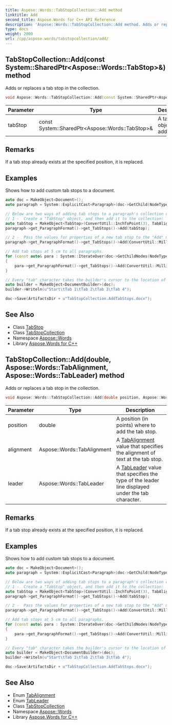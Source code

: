 ```yaml
---
title: Aspose::Words::TabStopCollection::Add method
linktitle: Add
second_title: Aspose.Words for C++ API Reference
description: 'Aspose::Words::TabStopCollection::Add method. Adds or replaces a tab stop in the collection in C++.'
type: docs
weight: 2000
url: /cpp/aspose.words/tabstopcollection/add/
---
```

## TabStopCollection::Add(const System::SharedPtr\<Aspose::Words::TabStop\>\&) method


Adds or replaces a tab stop in the collection.

```cpp
void Aspose::Words::TabStopCollection::Add(const System::SharedPtr<Aspose::Words::TabStop> &tabStop)
```


| Parameter | Type | Description |
| --- | --- | --- |
| tabStop | const System::SharedPtr\<Aspose::Words::TabStop\>\& | A tab stop object to add. |
## Remarks


If a tab stop already exists at the specified position, it is replaced.

## Examples



Shows how to add custom tab stops to a document. 
```cpp
auto doc = MakeObject<Document>();
auto paragraph = System::ExplicitCast<Paragraph>(doc->GetChild(NodeType::Paragraph, 0, true));

// Below are two ways of adding tab stops to a paragraph's collection of tab stops via the "ParagraphFormat" property.
// 1 -  Create a "TabStop" object, and then add it to the collection:
auto tabStop = MakeObject<TabStop>(ConvertUtil::InchToPoint(3), TabAlignment::Left, TabLeader::Dashes);
paragraph->get_ParagraphFormat()->get_TabStops()->Add(tabStop);

// 2 -  Pass the values for properties of a new tab stop to the "Add" method:
paragraph->get_ParagraphFormat()->get_TabStops()->Add(ConvertUtil::MillimeterToPoint(100), TabAlignment::Left, TabLeader::Dashes);

// Add tab stops at 5 cm to all paragraphs.
for (const auto& para : System::IterateOver(doc->GetChildNodes(NodeType::Paragraph, true)->LINQ_OfType<SharedPtr<Paragraph>>()))
{
    para->get_ParagraphFormat()->get_TabStops()->Add(ConvertUtil::MillimeterToPoint(50), TabAlignment::Left, TabLeader::Dashes);
}

// Every "tab" character takes the builder's cursor to the location of the next tab stop.
auto builder = MakeObject<DocumentBuilder>(doc);
builder->Writeln(u"Start\tTab 1\tTab 2\tTab 3\tTab 4");

doc->Save(ArtifactsDir + u"TabStopCollection.AddTabStops.docx");
```

## See Also

* Class [TabStop](../../tabstop/)
* Class [TabStopCollection](../)
* Namespace [Aspose::Words](../../)
* Library [Aspose.Words for C++](../../../)
## TabStopCollection::Add(double, Aspose::Words::TabAlignment, Aspose::Words::TabLeader) method


Adds or replaces a tab stop in the collection.

```cpp
void Aspose::Words::TabStopCollection::Add(double position, Aspose::Words::TabAlignment alignment, Aspose::Words::TabLeader leader)
```


| Parameter | Type | Description |
| --- | --- | --- |
| position | double | A position (in points) where to add the tab stop. |
| alignment | Aspose::Words::TabAlignment | A [TabAlignment](../../tabalignment/) value that specifies the alignment of text at the tab stop. |
| leader | Aspose::Words::TabLeader | A [TabLeader](../../tableader/) value that specifies the type of the leader line displayed under the tab character. |
## Remarks


If a tab stop already exists at the specified position, it is replaced.

## Examples



Shows how to add custom tab stops to a document. 
```cpp
auto doc = MakeObject<Document>();
auto paragraph = System::ExplicitCast<Paragraph>(doc->GetChild(NodeType::Paragraph, 0, true));

// Below are two ways of adding tab stops to a paragraph's collection of tab stops via the "ParagraphFormat" property.
// 1 -  Create a "TabStop" object, and then add it to the collection:
auto tabStop = MakeObject<TabStop>(ConvertUtil::InchToPoint(3), TabAlignment::Left, TabLeader::Dashes);
paragraph->get_ParagraphFormat()->get_TabStops()->Add(tabStop);

// 2 -  Pass the values for properties of a new tab stop to the "Add" method:
paragraph->get_ParagraphFormat()->get_TabStops()->Add(ConvertUtil::MillimeterToPoint(100), TabAlignment::Left, TabLeader::Dashes);

// Add tab stops at 5 cm to all paragraphs.
for (const auto& para : System::IterateOver(doc->GetChildNodes(NodeType::Paragraph, true)->LINQ_OfType<SharedPtr<Paragraph>>()))
{
    para->get_ParagraphFormat()->get_TabStops()->Add(ConvertUtil::MillimeterToPoint(50), TabAlignment::Left, TabLeader::Dashes);
}

// Every "tab" character takes the builder's cursor to the location of the next tab stop.
auto builder = MakeObject<DocumentBuilder>(doc);
builder->Writeln(u"Start\tTab 1\tTab 2\tTab 3\tTab 4");

doc->Save(ArtifactsDir + u"TabStopCollection.AddTabStops.docx");
```

## See Also

* Enum [TabAlignment](../../tabalignment/)
* Enum [TabLeader](../../tableader/)
* Class [TabStopCollection](../)
* Namespace [Aspose::Words](../../)
* Library [Aspose.Words for C++](../../../)
